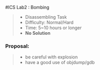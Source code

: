 #ICS Lab2 : Bombing

> * Disassembling Task
> * Difficulty: Normal/Hard
> * Time: 5~10 hours or longer
> * **No Solution**

### Proposal:

> * be careful with explosion
> * have a good use of objdump/gdb